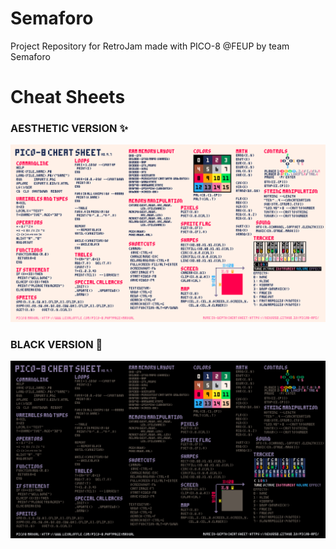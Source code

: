 # Semaforo
Project Repository for RetroJam made with PICO-8 @FEUP by team Semaforo

# Cheat Sheets 

### AESTHETIC VERSION ✨

![PINKY](poste/CheatSheetAesthetic.png)

### BLACK VERSION 🖤
![EMO](poste/CheatSheetBlack.png)
